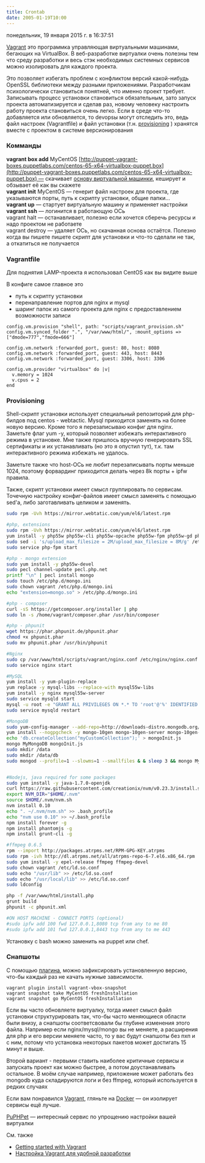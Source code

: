 ```yaml
---
title: Crontab
date: 2005-01-19T10:00
---
```


понедельник, 19 января 2015 г. в 16:37:51

[Vagrant](https://docs.vagrantup.com/v2/getting-started/index.html) это программка управляющая виртуальными машинами, бегающих на VirtualBox. В веб-разработке виртуалки очень полезны тем что среду разработки и весь стэк необходимых системных сервисов можно изолировать для каждого проекта.

Это позволяет избегать проблем с конфликтом версий какой-нибудь OpenSSL библиотеки между разными приложениями. Разработчикам психологически становиться понятней, что именно проект требует. Записывать процесс установки становиться обязательным, зато запуск проекта автоматизируется и сделав раз, новому человеку настроить работу проекта становиться очень легко. Если в среде что-то добавляется или обновляется, то devopsы могут отследить это, ведь файл настроек (Vagrantfile) и файл установки (т.н. [provisioning](https://docs.vagrantup.com/v2/provisioning/shell.html) ) хранятся вместе с проектом в системе версионирования

### Комманды

**vagrant box add** MyCentOS [http://puppet-vagrant-boxes.puppetlabs.com/centos-65-x64-virtualbox-puppet.box](http://puppet-vagrant-boxes.puppetlabs.com/centos-65-x64-virtualbox-puppet.box) — скачивает [основу виртуальной машинки](http://www.vagrantbox.es/), кеширует и обзывает её как вы скажете  
**vagrant init** MyCentOS — генерит файл настроек для проекта, где указываются порты, путь к скрипту установки, общие папки…  
**vagrant up** — стартует виртуальную машину и применяет настройки  
**vagrant ssh** — логинится в работающую ОСь  
vagrant halt — останавливает, полезно если хочется сберечь ресурсы и надо проектом не работаете  
vagrant destroy — удаляет ОСь, но скачанная основа остаётся. Полезно когда вы пишете пишете скрипт для установки и что-то сделали не так, а откатиться не получается

### Vagrantfile

Для поднятия LAMP-проекта я использовал CentOS как вы видите выше

В конфиге самое главное это

- путь к скрипту установки
- перенаправление портов для nginx и mysql
- шаринг папок из самого проекта для nginx с предоставлением возможности записи

```
config.vm.provision "shell", path: "scripts/vagrant_provision.sh" 
config.vm.synced_folder ".", "/var/www/html/", :mount_options => ["dmode=777","fmode=666"]

config.vm.network :forwarded_port, guest: 80, host: 8080
config.vm.network :forwarded_port, guest: 443, host: 8443
config.vm.network :forwarded_port, guest: 3306, host: 3306

config.vm.provider "virtualbox" do |v|
  v.memory = 1024
  v.cpus = 2
end
```

### Provisioning

Shell-скрипт установки использует специальный репозиторий для php-билдов под centos - webtactic. Mysql приходится заменять на более новую версию. Кроме того я перезаписываю конфиг для nginx. Заметьте флаг yum -y, который позволяет избежать интерактивного режима в установке. Мне также пришлось вручную генерировать SSL сертификаты и их устанавливать (но это я опустил тут), т.к. там интерактивного режима избежать не удалось.

Заметьте также что host-ОСь не любит перезаписывать порты меньше 1024, поэтому форвардинг приходится делать через 8k порты + ipfw правила.

Также, скрипт установки имеет смысл группировать по сервисам. Точечную настройку конфиг-файлов имеет смысл заменять с помощью sed'а, либо заготавливать целиком и заменять.

```bash
sudo rpm -Uvh https://mirror.webtatic.com/yum/el6/latest.rpm

#php, extensions
sudo rpm -Uvh https://mirror.webtatic.com/yum/el6/latest.rpm
yum install -y php55w php55w-cli php55w-opcache php55w-fpm php55w-gd php55w-mbstring php55w-mysql php-memcached php55w-pdo php55w-pecl-xdebug php55w-pecl-memcache php55w-xml php55w-pecl-imagick
sudo sed -i 's/upload_max_filesize = 2M/upload_max_filesize = 8M/g' /etc/php.ini
sudo service php-fpm start

#php - mongo extension
sudo yum install -y php55w-devel
sudo pecl channel-update pecl.php.net
printf "\n" | pecl install mongo
sudo touch /etc/php.d/mongo.ini
sudo chown vagrant /etc/php.d/mongo.ini
echo "extension=mongo.so" > /etc/php.d/mongo.ini

#php - composer
curl -sS https://getcomposer.org/installer | php
sudo ln -s /home/vagrant/composer.phar /usr/bin/composer

#php - phpunit
wget https://phar.phpunit.de/phpunit.phar
chmod +x phpunit.phar
sudo mv phpunit.phar /usr/bin/phpunit

#Nginx
sudo cp /var/www/html/scripts/vagrant/nginx.conf /etc/nginx/nginx.conf
sudo service nginx start

#MySQL
yum install -y yum-plugin-replace
yum replace -y mysql-libs --replace-with mysql55w-libs
yum install -y nginx mysql55w-server
sudo service mysqld start
mysql -u root -e "GRANT ALL PRIVILEGES ON *.* TO 'root'@'%' IDENTIFIED BY 'root' WITH GRANT OPTION; FLUSH PRIVILEGES;"
sudo service mysqld restart

#MongoDB
sudo yum-config-manager --add-repo=http://downloads-distro.mongodb.org/repo/redhat/os/x86_64
yum install --nogpgcheck -y mongo-10gen mongo-10gen-server mongo-10gen-shell
echo 'db.createCollection("myCustomCollection");' > mongoInit.js
mongo MyMongoDB mongoInit.js
sudo mkdir /data
sudo mkdir /data/db
sudo mongod --profile=1 --slowms=1 --smallfiles & & sleep 3 && mongo MyMongoDB mongoInit.js


#Nodejs, java required for some packages
sudo yum install -y java-1.7.0-openjdk
curl https://raw.githubusercontent.com/creationix/nvm/v0.23.3/install.sh | bash
export NVM_DIR="$HOME/.nvm"
source $HOME/.nvm/nvm.sh
nvm install 0.10
echo ". ~/.nvm/nvm.sh" >> .bash_profile
echo "nvm use 0.10" >> ~/.bash_profile
npm install forever -g
npm install phantomjs -g
npm install grunt-cli -g

#ffmpeg 0.6.5
rpm --import http://packages.atrpms.net/RPM-GPG-KEY.atrpms
sudo rpm -ivh http://dl.atrpms.net/all/atrpms-repo-6-7.el6.x86_64.rpm
sudo yum install -y epel-release ffmpeg ffmpeg-devel
sudo chown vagrant /etc/ld.so.conf
sudo echo "/usr/lib" >> /etc/ld.so.conf
sudo echo "/usr/local/lib" >> /etc/ld.so.conf
sudo ldconfig

php -f /var/www/html/install.php
grunt build
phpunit -c phpunit.xml

#ON HOST MACHINE - CONNECT PORTS (optional)
#sudo ipfw add 100 fwd 127.0.0.1,8080 tcp from any to me 80
#sudo ipfw add 101 fwd 127.0.0.1,8443 tcp from any to me 443
```

Установку с bash можно заменить на puppet или chef.

### Снапшоты

С помощью [плагина](https://github.com/dergachev/vagrant-vbox-snapshot), можно зафиксировать установленную версию, что-бы каждый раз не качать нужные зависимости.

```
vagrant plugin install vagrant-vbox-snapshot
vagrant snapshot take MyCentOS freshInstallation
vagrant snapshot go MyCentOS freshInstallation
```

Если вы часто обновляете виртуалку, тогда имеет смысл файл установки структурировать так, что-бы часто меняющиеся области были внизу, а снапшоты соответсвовали бы глубине изменения этого файла. Например если nginx/mysql/mongo вы не меняете, а расширения для php и его версии меняете часто, то у вас будут снапшоты без пхп и с ним, потому что установка некоторых пакетов может достигать 15 минут и выше.  

Второй вариант - первыми ставить наиболее критичные сервисы и запускать проект как можно быстрее, а потом доустанавливать остальное. В моём случае например, приложение может работать без mongodb куда складируются логи и без ffmpeg, который используется в редких случаях

Если вам понравился [Vagrant](https://www.vagrantup.com/), гляньте на [Docker](https://www.docker.com/) — он изолирует сервисы ещё лучше.

[PuPHPet](https://puphpet.com/) — интересный сервис по упрощению настройки вашей виртуалки

См. также

- [Getting started with Vagrant](http://www.todaysoftmag.com/article/749/getting-started-with-vagrant)
- [Настройка Vagrant для удобной разработки](http://freetonik.com/blog/all/vagrant/)